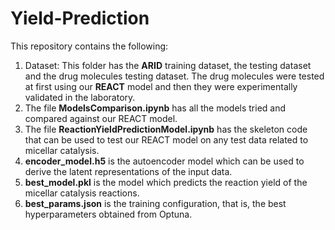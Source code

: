 # Yield-Prediction
This repository contains the following:

1. Dataset: This folder has the **ARID** training dataset, the testing dataset and the drug molecules testing dataset. The drug molecules were tested at first using our **REACT** model and then they were experimentally validated in the laboratory.
2. The file **ModelsComparison.ipynb** has all the models tried and compared against our REACT model.
3. The file **ReactionYieldPredictionModel.ipynb** has the skeleton code that can be used to test our REACT model on any test data related to micellar catalysis.
4. **encoder_model.h5** is the autoencoder model which can be used to derive the latent representations of the input data.
5. **best_model.pkl** is the model which predicts the reaction yield of the micellar catalysis reactions.
6. **best_params.json** is the training configuration, that is, the best hyperparameters obtained from Optuna.
